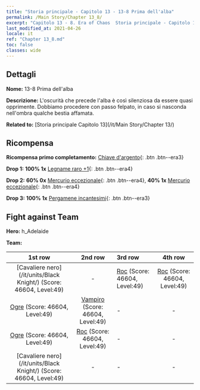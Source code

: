```yaml
---
title: "Storia principale - Capitolo 13 - 13-8 Prima dell'alba"
permalink: /Main Story/Chapter 13_8/
excerpt: "Capitolo 13 - 8. Era of Chaos  Storia principale - Capitolo 13_8. 13-8 Prima dell'alba"
last_modified_at: 2021-04-26
locale: it
ref: "Chapter 13_8.md"
toc: false
classes: wide
---
```


## Dettagli

 **Nome:** 13-8 Prima dell'alba

 **Descrizione:** L'oscurità che precede l'alba è così silenziosa da essere quasi opprimente. Dobbiamo procedere con passo felpato, in caso si nasconda nell'ombra qualche bestia affamata.

 **Related to:** [Storia principale Capitolo 13](/it/Main Story/Chapter 13/)

## Ricompensa

 **Ricompensa primo completamento:** [Chiave d'argento](/ItemsIT/con_693/){: .btn .btn--era3}

 **Drop 1:** **100% 1x** [Legname raro +1](/ItemsIT/mat_41/){: .btn .btn--era4}

 **Drop 2:** **60% 0x** [Mercurio eccezionale](/ItemsIT/mat_35/){: .btn .btn--era4}, **40% 1x** [Mercurio eccezionale](/ItemsIT/mat_35/){: .btn .btn--era4}

 **Drop 3:** **100% 1x** [Pergamene incantesimi](/ItemsIT/con_694/){: .btn .btn--era3}


## Fight against Team
 **Hero:** h_Adelaide

 **Team:**


  | 1st row | 2nd row | 3rd row | 4th row |
  |:----:|:----:|:----|:----:|
  | [Cavaliere nero](/it/units/Black Knight/) (Score: 46604, Level:49)  | - | [Roc](/it/units/Roc/) (Score: 46604, Level:49)  | [Roc](/it/units/Roc/) (Score: 46604, Level:49)  |
  | [Ogre](/it/units/Ogre/) (Score: 46604, Level:49)  | [Vampiro](/it/units/Vampire/) (Score: 46604, Level:49)  | - | - |
  | [Ogre](/it/units/Ogre/) (Score: 46604, Level:49)  | [Roc](/it/units/Roc/) (Score: 46604, Level:49)  | - | - |
  | [Cavaliere nero](/it/units/Black Knight/) (Score: 46604, Level:49)  | - | - | - |


